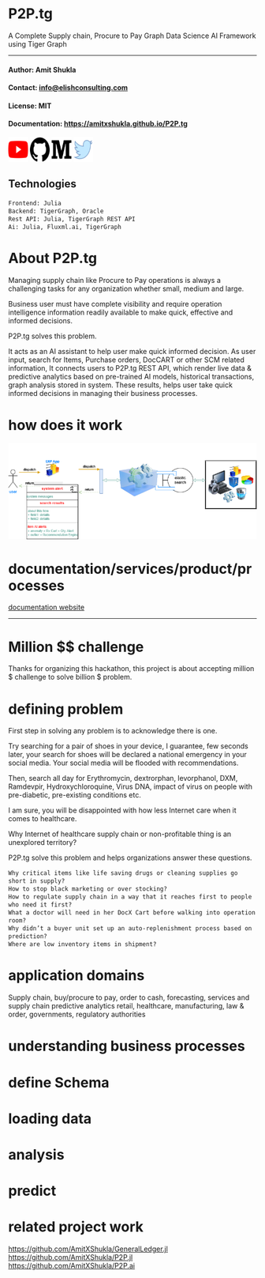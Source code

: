 # P2P.tg
A Complete Supply chain, Procure to Pay Graph Data Science AI Framework using Tiger Graph

---
#### Author: Amit Shukla
#### Contact: info@elishconsulting.com
#### License: MIT

#### Documentation: https://amitxshukla.github.io/P2P.tg

[<img src="https://github.com/AmitXShukla/AmitXShukla.github.io/blob/master/assets/icons/youtube.svg" width=40 height=50>](https://youtube.com/AmitShukla_AI)
[<img src="https://github.com/AmitXShukla/AmitXShukla.github.io/blob/master/assets/icons/github.svg" width=40 height=50>](https://github.com/AmitXShukla)
[<img src="https://github.com/AmitXShukla/AmitXShukla.github.io/blob/master/assets/icons/medium.svg" width=40 height=50>](https://medium.com/@Amit_Shukla)
[<img src="https://github.com/AmitXShukla/AmitXShukla.github.io/blob/master/assets/icons/twitter_1.svg" width=40 height=50>](https://twitter.com/ashuklax)


## Technologies
```sbtshell
Frontend: Julia
Backend: TigerGraph, Oracle
Rest API: Julia, TigerGraph REST API
Ai: Julia, Fluxml.ai, TigerGraph
``` 

# About P2P.tg
Managing supply chain like Procure to Pay operations is always a challenging tasks for any organization whether small, medium and large.

Business user must have complete visibility and require operation intelligence information readily available to make quick, effective and informed decisions.

P2P.tg solves this problem. 

It acts as an AI assistant to help user make quick informed decision. As user input, search for Items, Purchase orders, DocCART or other SCM related information, It connects users to P2P.tg REST API, which render live data & predictive analytics based on pre-trained AI models, historical transactions, graph analysis stored in system.
These results, helps user take quick informed decisions in managing their business processes.

# how does it work
![Application Process](assets/images/app_process.png)

# documentation/services/product/processes
[documentation website](https://amitxshukla.github.io/P2P.ai/#/)

---
# Million $$ challenge
Thanks for organizing this hackathon, this project is about accepting million \$ challenge to solve billion \$ problem.

# defining problem
First step in solving any problem is to acknowledge there is one.

Try searching for a pair of shoes in your device, I guarantee, few seconds later, your search for shoes will be declared a national emergency in your social media. Your social media will be flooded with recommendations.

Then, search all day for Erythromycin, dextrorphan, levorphanol, DXM, Ramdevpir, Hydroxychloroquine, Virus DNA, impact of virus on people with pre-diabetic, pre-existing conditions etc. 

I am sure, you will be disappointed with how less Internet care when it comes to healthcare.

Why Internet of healthcare supply chain or non-profitable thing is an unexplored territory?

P2P.tg solve this problem and helps organizations answer these questions.

    Why critical items like life saving drugs or cleaning supplies go short in supply?
    How to stop black marketing or over stocking?
    How to regulate supply chain in a way that it reaches first to people who need it first?
    What a doctor will need in her DocX Cart before walking into operation room?
    Why didn’t a buyer unit set up an auto-replenishment process based on prediction?
    Where are low inventory items in shipment?

# application domains
Supply chain, buy/procure to pay, order to cash, forecasting, services and supply chain predictive analytics
retail, healthcare, manufacturing, law & order, governments, regulatory authorities

# understanding business processes

# define Schema

# loading data

# analysis

# predict

# related project work

https://github.com/AmitXShukla/GeneralLedger.jl
https://github.com/AmitXShukla/P2P.jl
https://github.com/AmitXShukla/P2P.ai

